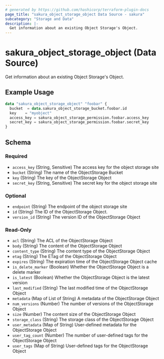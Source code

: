 ```yaml
---
# generated by https://github.com/hashicorp/terraform-plugin-docs
page_title: "sakura_object_storage_object Data Source - sakura"
subcategory: "Storage and Data"
description: |-
  Get information about an existing Object Storage's Object.
---
```


# sakura_object_storage_object (Data Source)

Get information about an existing Object Storage's Object.

## Example Usage

```terraform
data "sakura_object_storage_object" "foobar" {
  bucket  = data.sakura_object_storage_bucket.foobar.id
  key    = "myobject"
  access_key = sakura_object_storage_permission.foobar.access_key
  secret_key = sakura_object_storage_permission.foobar.secret_key
}
```

<!-- schema generated by tfplugindocs -->
## Schema

### Required

- `access_key` (String, Sensitive) The access key for the object storage site
- `bucket` (String) The name of the ObjectStorage Bucket
- `key` (String) The key of the ObjectStorage Object
- `secret_key` (String, Sensitive) The secret key for the object storage site

### Optional

- `endpoint` (String) The endpoint of the object storage site
- `id` (String) The ID of the ObjectStorage Object.
- `version_id` (String) The version ID of the ObjectStorage Object

### Read-Only

- `acl` (String) The ACL of the ObjectStorage Object
- `body` (String) The content of the ObjectStorage Object
- `content_type` (String) The content type of the ObjectStorage Object
- `etag` (String) The ETag of the ObjectStorage Object
- `expires` (String) The expiration time of the ObjectStorage Object cache
- `is_delete_marker` (Boolean) Whether the ObjectStorage Object is a delete marker
- `is_latest` (Boolean) Whether the ObjectStorage Object is the latest version
- `last_modified` (String) The last modified time of the ObjectStorage Object
- `metadata` (Map of List of String) A metadata of the ObjectStorage Object
- `num_versions` (Number) The number of versions of the ObjectStorage Object
- `size` (Number) The content size of the ObjectStorage Object
- `storage_class` (String) The storage class of the ObjectStorage Object
- `user_metadata` (Map of String) User-defined metadata for the ObjectStorage Object
- `user_tag_count` (Number) The number of user-defined tags for the ObjectStorage Object
- `user_tags` (Map of String) User-defined tags for the ObjectStorage Object
